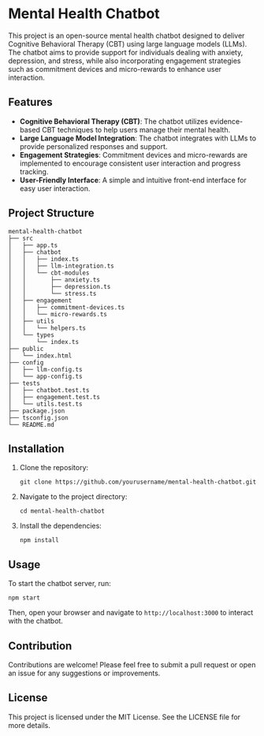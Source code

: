 # Mental Health Chatbot

This project is an open-source mental health chatbot designed to deliver Cognitive Behavioral Therapy (CBT) using large language models (LLMs). The chatbot aims to provide support for individuals dealing with anxiety, depression, and stress, while also incorporating engagement strategies such as commitment devices and micro-rewards to enhance user interaction.

## Features

- **Cognitive Behavioral Therapy (CBT)**: The chatbot utilizes evidence-based CBT techniques to help users manage their mental health.
- **Large Language Model Integration**: The chatbot integrates with LLMs to provide personalized responses and support.
- **Engagement Strategies**: Commitment devices and micro-rewards are implemented to encourage consistent user interaction and progress tracking.
- **User-Friendly Interface**: A simple and intuitive front-end interface for easy user interaction.

## Project Structure

```
mental-health-chatbot
├── src
│   ├── app.ts
│   ├── chatbot
│   │   ├── index.ts
│   │   ├── llm-integration.ts
│   │   └── cbt-modules
│   │       ├── anxiety.ts
│   │       ├── depression.ts
│   │       └── stress.ts
│   ├── engagement
│   │   ├── commitment-devices.ts
│   │   └── micro-rewards.ts
│   ├── utils
│   │   └── helpers.ts
│   └── types
│       └── index.ts
├── public
│   └── index.html
├── config
│   ├── llm-config.ts
│   └── app-config.ts
├── tests
│   ├── chatbot.test.ts
│   ├── engagement.test.ts
│   └── utils.test.ts
├── package.json
├── tsconfig.json
└── README.md
```

## Installation

1. Clone the repository:
   ```
   git clone https://github.com/yourusername/mental-health-chatbot.git
   ```
2. Navigate to the project directory:
   ```
   cd mental-health-chatbot
   ```
3. Install the dependencies:
   ```
   npm install
   ```

## Usage

To start the chatbot server, run:
```
npm start
```
Then, open your browser and navigate to `http://localhost:3000` to interact with the chatbot.

## Contribution

Contributions are welcome! Please feel free to submit a pull request or open an issue for any suggestions or improvements.

## License

This project is licensed under the MIT License. See the LICENSE file for more details.